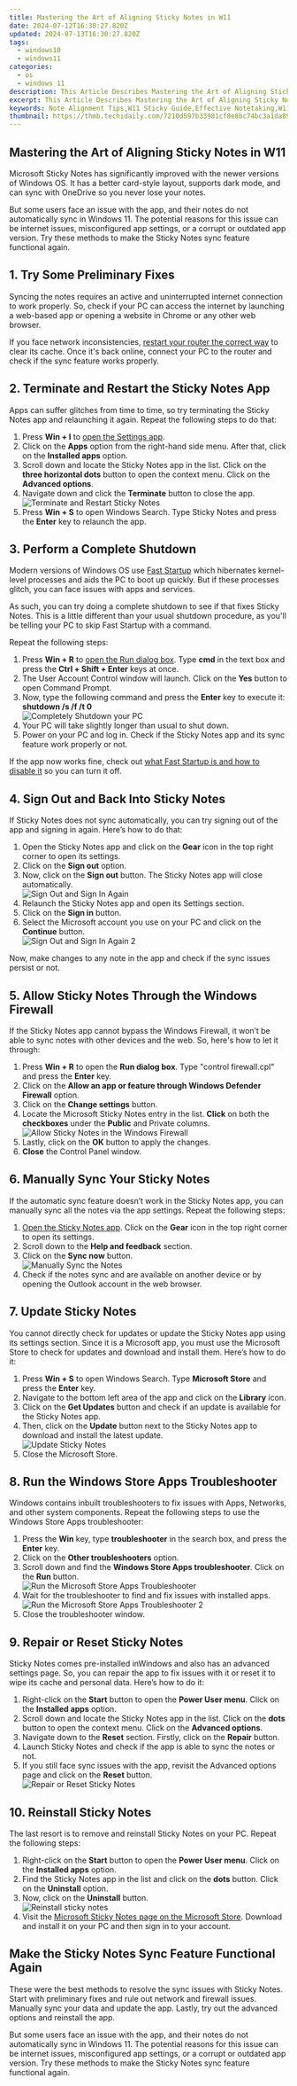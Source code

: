 ```yaml
---
title: Mastering the Art of Aligning Sticky Notes in W11
date: 2024-07-12T16:30:27.820Z
updated: 2024-07-13T16:30:27.820Z
tags:
  - windows10
  - windows11
categories:
  - os
  - windows 11
description: This Article Describes Mastering the Art of Aligning Sticky Notes in W11
excerpt: This Article Describes Mastering the Art of Aligning Sticky Notes in W11
keywords: Note Alignment Tips,W11 Sticky Guide,Effective Notetaking,W11 Layout Optimization,Efficient Note Arrangement,W11 Workspace Organizing,Perfect Note Positioning
thumbnail: https://thmb.techidaily.com/7210d597b33981cf8e8bc74bc3a1da89a343d982eff67b18284889061aed1be5.jpg
---
```


## Mastering the Art of Aligning Sticky Notes in W11

 Microsoft Sticky Notes has significantly improved with the newer versions of Windows OS. It has a better card-style layout, supports dark mode, and can sync with OneDrive so you never lose your notes.

 But some users face an issue with the app, and their notes do not automatically sync in Windows 11\. The potential reasons for this issue can be internet issues, misconfigured app settings, or a corrupt or outdated app version. Try these methods to make the Sticky Notes sync feature functional again.

## 1\. Try Some Preliminary Fixes

 Syncing the notes requires an active and uninterrupted internet connection to work properly. So, check if your PC can access the internet by launching a web-based app or opening a website in Chrome or any other web browser.

 If you face network inconsistencies, [restart your router the correct way](https://www.makeuseof.com/reboot-router-correct-way/) to clear its cache. Once it's back online, connect your PC to the router and check if the sync feature works properly.

## 2\. Terminate and Restart the Sticky Notes App

 Apps can suffer glitches from time to time, so try terminating the Sticky Notes app and relaunching it again. Repeat the following steps to do that:

1. Press **Win + I** to [open the Settings app](https://www.makeuseof.com/windows-ways-to-open-system-settings/).
2. Click on the **Apps** option from the right-hand side menu. After that, click on the **Installed apps** option.
3. Scroll down and locate the Sticky Notes app in the list. Click on the **three horizontal dots** button to open the context menu. Click on the **Advanced options**.
4. Navigate down and click the **Terminate** button to close the app.  
![Terminate and Restart Sticky Notes](https://static1.makeuseofimages.com/wordpress/wp-content/uploads/2023/07/terminate-and-restart-sticky-notes.jpg)
5. Press **Win + S** to open Windows Search. Type Sticky Notes and press the **Enter** key to relaunch the app.

## 3\. Perform a Complete Shutdown

 Modern versions of Windows OS use [Fast Startup](https://www.makeuseof.com/what-is-windows-fast-startup-why-disable-it/) which hibernates kernel-level processes and aids the PC to boot up quickly. But if these processes glitch, you can face issues with apps and services.

 As such, you can try doing a complete shutdown to see if that fixes Sticky Notes. This is a little different than your usual shutdown procedure, as you'll be telling your PC to skip Fast Startup with a command.

 Repeat the following steps:

1. Press **Win + R** to [open the Run dialog box](https://www.makeuseof.com/windows-open-run-command-dialog-box/). Type **cmd** in the text box and press the **Ctrl + Shift + Enter** keys at once.
2. The User Account Control window will launch. Click on the **Yes** button to open Command Prompt.
3. Now, type the following command and press the **Enter** key to execute it: **shutdown /s /f /t 0**  
![Completely Shutdown your PC](https://static1.makeuseofimages.com/wordpress/wp-content/uploads/2023/06/completely-shutdown-your-pc.jpg)
4. Your PC will take slightly longer than usual to shut down.
5. Power on your PC and log in. Check if the Sticky Notes app and its sync feature work properly or not.

 If the app now works fine, check out [what Fast Startup is and how to disable it](https://www.makeuseof.com/what-is-windows-fast-startup-why-disable-it/) so you can turn it off.

## 4\. Sign Out and Back Into Sticky Notes

 If Sticky Notes does not sync automatically, you can try signing out of the app and signing in again. Here’s how to do that:

1. Open the Sticky Notes app and click on the **Gear** icon in the top right corner to open its settings.
2. Click on the **Sign out** option.
3. Now, click on the **Sign out** button. The Sticky Notes app will close automatically.  
![Sign Out and Sign In Again](https://static1.makeuseofimages.com/wordpress/wp-content/uploads/2023/07/sign-out-and-sign-in-again.jpg)
4. Relaunch the Sticky Notes app and open its Settings section.
5. Click on the **Sign in** button.
6. Select the Microsoft account you use on your PC and click on the **Continue** button.  
![Sign Out and Sign In Again 2](https://static1.makeuseofimages.com/wordpress/wp-content/uploads/2023/07/sign-out-and-sign-in-again-2.jpg)

 Now, make changes to any note in the app and check if the sync issues persist or not.

## 5\. Allow Sticky Notes Through the Windows Firewall

 If the Sticky Notes app cannot bypass the Windows Firewall, it won’t be able to sync notes with other devices and the web. So, here's how to let it through:

1. Press **Win + R** to open the **Run dialog box**. Type "control firewall.cpl" and press the **Enter** key.
2. Click on the **Allow an app or feature through Windows Defender Firewall** option.
3. Click on the **Change settings** button.
4. Locate the Microsoft Sticky Notes entry in the list. **Click** on both the **checkboxes** under the **Public** and Private columns.  
![Allow Sticky Notes in the Windows Firewall](https://static1.makeuseofimages.com/wordpress/wp-content/uploads/2023/07/allow-sticky-notes-in-the-windows-firewall.jpg)
5. Lastly, click on the **OK** button to apply the changes.
6. **Close** the Control Panel window.

## 6\. Manually Sync Your Sticky Notes

 If the automatic sync feature doesn’t work in the Sticky Notes app, you can manually sync all the notes via the app settings. Repeat the following steps:

1. [Open the Sticky Notes app](https://www.makeuseof.com/how-to-start-sticky-notes-in-windows-11/). Click on the **Gear** icon in the top right corner to open its settings.
2. Scroll down to the **Help and feedback** section.
3. Click on the **Sync now** button.  
![Manually Sync the Notes](https://static1.makeuseofimages.com/wordpress/wp-content/uploads/2023/07/manually-sync-the-notes.jpg)
4. Check if the notes sync and are available on another device or by opening the Outlook account in the web browser.

## 7\. Update Sticky Notes

 You cannot directly check for updates or update the Sticky Notes app using its settings section. Since it is a Microsoft app, you must use the Microsoft Store to check for updates and download and install them. Here’s how to do it:

1. Press **Win + S** to open Windows Search. Type **Microsoft Store** and press the **Enter** key.
2. Navigate to the bottom left area of the app and click on the **Library** icon.
3. Click on the **Get Updates** button and check if an update is available for the Sticky Notes app.
4. Then, click on the **Update** button next to the Sticky Notes app to download and install the latest update.  
![Update Sticky Notes](https://static1.makeuseofimages.com/wordpress/wp-content/uploads/2023/07/update-sticky-notes.jpg)
5. Close the Microsoft Store.

## 8\. Run the Windows Store Apps Troubleshooter

 Windows contains inbuilt troubleshooters to fix issues with Apps, Networks, and other system components. Repeat the following steps to use the Windows Store Apps troubleshooter:

1. Press the **Win** key, type **troubleshooter** in the search box, and press the **Enter** key.
2. Click on the **Other troubleshooters** option.
3. Scroll down and find the **Windows Store Apps troubleshooter**. Click on the **Run** button.  
![Run the Microsoft Store Apps Troubleshooter](https://static1.makeuseofimages.com/wordpress/wp-content/uploads/2023/07/run-the-microsoft-store-apps-troubleshooter.jpg)
4. Wait for the troubleshooter to find and fix issues with installed apps.  
![Run the Microsoft Store Apps Troubleshooter 2](https://static1.makeuseofimages.com/wordpress/wp-content/uploads/2023/07/run-the-microsoft-store-apps-troubleshooter-2.jpg)
5. Close the troubleshooter window.

## 9\. Repair or Reset Sticky Notes

 Sticky Notes comes pre-installed inWindows and also has an advanced settings page. So, you can repair the app to fix issues with it or reset it to wipe its cache and personal data. Here’s how to do it:

1. Right-click on the **Start** button to open the **Power User menu**. Click on the **Installed apps** option.
2. Scroll down and locate the Sticky Notes app in the list. Click on the **dots** button to open the context menu. Click on the **Advanced options**.
3. Navigate down to the **Reset** section. Firstly, click on the **Repair** button.
4. Launch Sticky Notes and check if the app is able to sync the notes or not.
5. If you still face sync issues with the app, revisit the Advanced options page and click on the **Reset** button.  
![Repair or Reset Sticky Notes](https://static1.makeuseofimages.com/wordpress/wp-content/uploads/2023/07/repair-or-reset-sticky-notes.jpg)

## 10\. Reinstall Sticky Notes

 The last resort is to remove and reinstall Sticky Notes on your PC. Repeat the following steps:

1. Right-click on the **Start** button to open the **Power User menu**. Click on the **Installed apps** option.
2. Find the Sticky Notes app in the list and click on the **dots** button. Click on the **Uninstall** option.
3. Now, click on the **Uninstall** button.  
![Reinstall sticky notes](https://static1.makeuseofimages.com/wordpress/wp-content/uploads/2023/07/reinstall-sticky-notes.jpg)
4. Visit the [Microsoft Sticky Notes page on the Microsoft Store](https://apps.microsoft.com/store/detail/microsoft-sticky-notes/9NBLGGH4QGHW). Download and install it on your PC and then sign in to your account.

## Make the Sticky Notes Sync Feature Functional Again

 These were the best methods to resolve the sync issues with Sticky Notes. Start with preliminary fixes and rule out network and firewall issues. Manually sync your data and update the app. Lastly, try out the advanced options and reinstall the app.

 But some users face an issue with the app, and their notes do not automatically sync in Windows 11\. The potential reasons for this issue can be internet issues, misconfigured app settings, or a corrupt or outdated app version. Try these methods to make the Sticky Notes sync feature functional again.



<ins class="adsbygoogle"
      style="display:block"
      data-ad-client="ca-pub-7571918770474297"
      data-ad-slot="8358498916"
      data-ad-format="auto"
      data-full-width-responsive="true"></ins>

